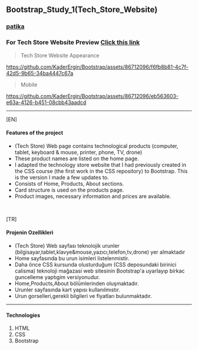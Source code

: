 ## Bootstrap_Study_1(Tech_Store_Website)
### [patika](https://academy.patika.dev/tr/profile)
### For Tech Store Website Preview [Click this link](https://kaderergin.github.io/Bootstrap/Bootstrap_Study_1/) 

> Tech Store Website Appearance

https://github.com/KaderErgin/Bootstrap/assets/86712096/f6fb8b81-4c7f-42d5-9b65-34ba4447c67a

>Mobile

https://github.com/KaderErgin/Bootstrap/assets/86712096/eb563603-e63a-4126-b451-08cbb43aadcd

<hr>
[EN] <br>

#### Features of the project
* (Tech Store) Web page contains technological products (computer, tablet, keyboard & mouse, printer, phone, TV, drone)
* These product names are listed on the home page.
* I adapted the technology store website that I had previously created in the CSS course (the first work in the CSS repository) to Bootstrap.
This is the version I made a few updates to.
* Consists of Home, Products, About sections.
* Card structure is used on the products page.
* Product images, necessary information and prices are available.
<br>

[TR] <br>

#### Projenin Ozellikleri
* (Tech Store) Web sayfası teknolojik urunler (bilgisayar,tablet,klavye&mouse,yazıcı,telefon,tv,drone) yer almaktadır
* Home sayfasında bu urun isimleri listelenmistir.
* Daha önce CSS kursunda olusturduğum (CSS deposundaki birinici calisma)  teknoloji mağazasi web sitesinin Bootstrap'a uyarlayıp
birkac guncelleme yaptıgim versiyonudur.
* Home,Products,About bölümlerinden oluşmaktadır.
* Urunler sayfasında kart yapısı kullanılmıstır.
* Urun gorselleri,gerekli bilgileri ve fiyatları bulunmaktadır. 
<hr>

#### Technologies
1. HTML
1. CSS
1. Bootstrap


